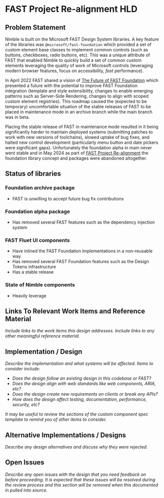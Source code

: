 # FAST Project Re-alignment HLD

## Problem Statement

Nimble is built on the Microsoft FAST Design System libraries.
A key feature of the libraries was `@microsoft/fast-foundation` which provided a set of custom element base classes to implement common controls (such as buttons, checkboxes, radio buttons, etc).
This was a unique attribute of FAST that enabled Nimble to quickly build a set of common custom elements leveraging the quality of work of Microsoft controls (leveraging modern browser features, focus on accessibility, _fast_ performance).

In April 2022 FAST shared a vision of [The Future of FAST Foundation](https://github.com/microsoft/fast/issues/5901) which presented a future with the potential to improve FAST Foundation integration (template and style extensibility, changes to enable emerging patterns such as Server-Side Rendering, changes to align with scoped custom element registries).
This roadmap caused the (expected to be temporary) uncomfortable situation of the stable releases of FAST to be placed in maintenance mode in an archive branch while the main branch was in beta.

Placing the stable release of FAST in maintenance mode resulted in it being significantly harder to maintain deployed systems (submitting patches to work with new versions of toolchains), slowed uptake of bug fixes, and halted new control development (particularly menu button and date pickers were significant gaps).
Unfortunately the foundation alpha in main never went stable and in May 2024 as part of [FAST Project Re-alignment](https://github.com/microsoft/fast/issues/6955) the foundation library concept and packages were abandoned altogether.

## Status of libraries

### Foundation archive package

- FAST is unwilling to accept future bug fix contributions

### Foundation alpha package

- Has removed several FAST features such as the dependency injection system

### FAST Fluet UI components

- Have inlined the FAST Foundation implementations in a non-reusable way
- Has removed several FAST Foundation features such as the Design Tokens infrastructure
- Has a stable release

### State of Nimble components

- Heavily leverage 

## Links To Relevant Work Items and Reference Material

*Include links to the work items this design addresses.*
*Include links to any other meaningful reference material.*

## Implementation / Design

*Describe the implementation and what systems will be affected. Items to consider include:*
   - *Does the design follow an existing design in this codebase or FAST?*
   - *Does the design align with web standards like web components, ARIA, etc?*
   - *Does the design create new requirements on clients or break any APIs?*
   - *How does the design affect testing, documentation, performance, security, etc?*

*It may be useful to review the sections of the custom component spec template to remind you of other items to consider.*

## Alternative Implementations / Designs

*Describe any design alternatives and discuss why they were rejected.*

## Open Issues

*Describe any open issues with the design that you need feedback on before proceeding.*
*It is expected that these issues will be resolved during the review process and this section will be removed when this documented in pulled into source.*
